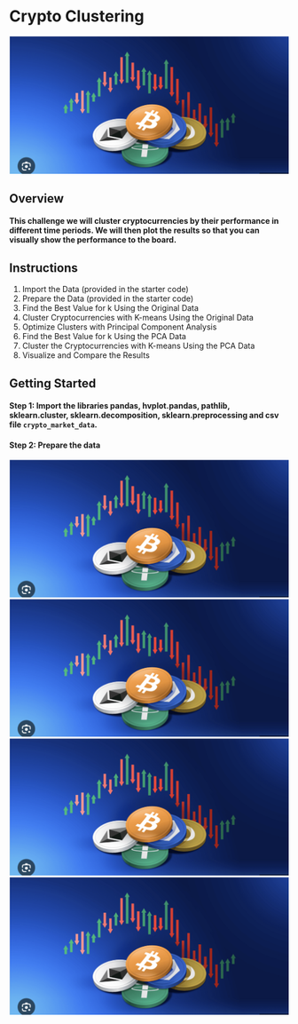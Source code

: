 # Crypto Clustering

![Crypto_Picture](Images/crypto_picture.png)

## Overview
#### This challenge we will cluster cryptocurrencies by their performance in different time periods. We will then plot the results so that you can visually show the performance to the board.

## Instructions
1. Import the Data (provided in the starter code)
2. Prepare the Data (provided in the starter code)
3. Find the Best Value for k Using the Original Data
4. Cluster Cryptocurrencies with K-means Using the Original Data
5. Optimize Clusters with Principal Component Analysis
6. Find the Best Value for k Using the PCA Data
7. Cluster the Cryptocurrencies with K-means Using the PCA Data
8. Visualize and Compare the Results

## Getting Started

#### Step 1: Import the libraries pandas, hvplot.pandas, pathlib, sklearn.cluster, sklearn.decomposition, sklearn.preprocessing and csv file `crypto_market_data`.

#### Step 2: Prepare the data 


![Crypto_Picture](Images/crypto_picture.png)
![Crypto_Picture](Images/crypto_picture.png)
![Crypto_Picture](Images/crypto_picture.png)
![Crypto_Picture](Images/crypto_picture.png)
